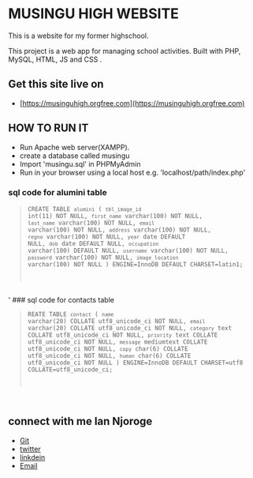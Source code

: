 
# MUSINGU HIGH WEBSITE
<P>This is a website for my former highschool.</p>
<p>
This project is a web app for managing school activities. Built with PHP, MySQL, HTML, JS and CSS  .
<p>

## Get this site live on 
*  [https://musinguhigh.orgfree.com](https://musinguhigh.orgfree.com) 

## HOW TO RUN IT
<ul>
<li>Run Apache web server(XAMPP).</li>
<li>create a database called musingu
<li>Import 'musingu.sql' in PHPMyAdmin</li>
<li>Run in your browser using a local host e.g. 'localhost/path/index.php'
</ul>


### sql code for alumini table
><code>CREATE TABLE `alumini` (
  `tbl_image_id` int(11) NOT NULL,
  `first_name` varchar(100) NOT NULL,
  `last_name` varchar(100) NOT NULL,
  `email` varchar(100) NOT NULL,
  `address` varchar(100) NOT NULL,
  `regno` varchar(100) NOT NULL,
  `year` date DEFAULT NULL,
  `dob` date DEFAULT NULL,
  `occupation` varchar(100) DEFAULT NULL,
  `username` varchar(100) NOT NULL,
  `password` varchar(100) NOT NULL,
  `image_location` varchar(100) NOT NULL
) ENGINE=InnoDB DEFAULT CHARSET=latin1;
</code>
'
### sql code for contacts table

><code>REATE TABLE `contact` (
  `name` varchar(20) COLLATE utf8_unicode_ci NOT NULL,
  `email` varchar(20) COLLATE utf8_unicode_ci NOT NULL,
  `category` text COLLATE utf8_unicode_ci NOT NULL,
  `priority` text COLLATE utf8_unicode_ci NOT NULL,
  `message` mediumtext COLLATE utf8_unicode_ci NOT NULL,
  `copy` char(6) COLLATE utf8_unicode_ci NOT NULL,
  `human` char(6) COLLATE utf8_unicode_ci NOT NULL
) ENGINE=InnoDB DEFAULT CHARSET=utf8 COLLATE=utf8_unicode_ci;
</code>

## connect with me Ian Njoroge
*  [Git](https://github/lorcents) 
*  [twitter](https://twitter/iannjoroge120) 
*  [linkdein](https://linkdein/lorcents) 
*  [Email](mailto:iannjoroge120@gmail.com)
